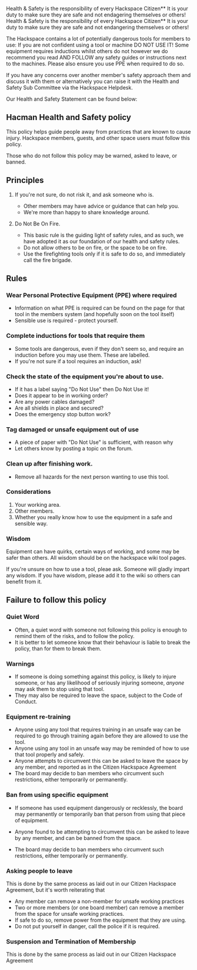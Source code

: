 
Health & Safety is the responsibility of every Hackspace Citizen** It is your duty to make sure they are safe and not endagering themselves or others! 
Health & Safety is the responsibility of every Hackspace Citizen** It is your duty to make sure they are safe and not endangering themselves or others! 

The Hackspace contains a lot of potentially dangerous tools for members to use: If you are not confident using a tool or machine DO NOT USE IT! Some equipment requires inductions whilst others do not however we do recommend you read AND FOLLOW any safety guides or instructions next to the machines. Please also ensure you use PPE when required to do so. 

If you have any concerns over another member's safety approach them and discuss it with them or alternatively you can raise it with the Health and Safety Sub Committee via the Hackspace Helpdesk. 

Our Health and Safety Statement can be found below:

## Hacman Health and Safety policy

This policy helps guide people away from practices that are known to cause injury. Hackspace members, guests, and other space users must follow this policy.

Those who do not follow this policy may be warned, asked to leave, or banned.

## Principles

1. If you're not sure, do not risk it, and ask someone who is. 
    * Other members may have advice or guidance that can help you.
    * We're more than happy to share knowledge around.

2. Do Not Be On Fire. 
    * This basic rule is the guiding light of safety rules, and as such, we have adopted it as our foundation of our health and safety rules.
    * Do not allow others to be on fire, or the space to be on fire.
    * Use the firefighting tools only if it is safe to do so, and immediately call the fire brigade.

## Rules
### Wear Personal Protective Equipment (PPE) where required
* Information on what PPE is required can be found on the page for that tool in the members system (and hopefully soon on the tool itself)
* Sensible use is required - protect yourself.

### Complete inductions for tools that require them 
* Some tools are dangerous, even if they don't seem so, and require an induction before you may use them. These are labelled.
* If you're not sure if a tool requires an induction, ask!

### Check the state of the equipment you're about to use.
* If it has a label saying "Do Not Use" then Do Not Use it!
* Does it appear to be in working order?
* Are any power cables damaged? 
* Are all shields in place and secured?
* Does the emergency stop button work?

### Tag damaged or unsafe equipment out of use
* A piece of paper with "Do Not Use" is sufficient, with reason why
* Let others know by posting a topic on the forum.

### Clean up after finishing work.
* Remove all hazards for the next person wanting to use this tool.

### Considerations

1. Your working area.
2. Other members.
3. Whether you really know how to use the equipment in a safe and sensible way.

### Wisdom

Equipment can have quirks, certain ways of working, and some may be safer than others.
All wisdom should be on the hackspace wiki tool pages.

If you're unsure on how to use a tool, pleae ask. Someone will gladly impart any wisdom.
If you have wisdom, please add it to the wiki so others can benefit from it.

## Failure to follow this policy

### Quiet Word
* Often, a quiet word with someone not following this policy is enough to remind them of the risks, and to follow the policy. 
* It is better to let someone know that their behaviour is liable to break the policy, than for them to break them.

### Warnings
* If someone is doing something against this policy, is likely to injure someone, or has any likelihood of seriously injuring someone, *anyone* may ask them to stop using that tool. 
* They may also be required to leave the space, subject to the Code of Conduct.

### Equipment re-training
* Anyone using any tool that requires training in an unsafe way can be required to go through training again before they are allowed to use the tool. 
* Anyone using any tool in an unsafe way may be reminded of how to use that tool properly and safely.
* Anyone attempts to circumvent this can be asked to leave the space by any member, and reported as in the Citizen Hackspace Agreement
* The board may decide to ban members who circumvent such restrictions, either temporarily or permanently.

### Ban from using specific equipment
* If someone has used equipment dangerously or recklessly, the board may permanently or temporarily ban that person from using that piece of equipment.

* Anyone found to be attempting to circumvent this can be asked to leave by any member, and can be banned from the space. 

* The board may decide to ban members who circumvent such restrictions, either temporarily or permanently.

### Asking people to leave

This is done by the same process as laid out in our Citizen Hackspace Agreement, but it's worth reiterating that 
* Any member can remove a non-member for unsafe working practices
* Two or more members (or one board member) can remove a member from the space for unsafe working practices. 
* If safe to do so, remove power from the equipment that they are using.
* Do not put yourself in danger, call the police if it is required.

### Suspension and Termination of Membership
This is done by the same process as laid out in our Citizen Hackspace Agreement